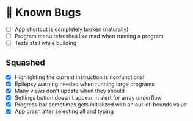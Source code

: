 # 🐞 Known Bugs

- [ ] App shortcut is completely broken (naturally)
- [ ] Program menu refreshes like mad when running a program
- [ ] Tests stall while building

## Squashed
- [x] Highlighting the current instruction is nonfunctional
- [x] Epilepsy warning needed when running large programs
- [x] Many views don't update when they should
- [x] Settings button doesn't appear in alert for array underflow
- [x] Progress bar sometimes gets initialized with an out-of-bounds value
- [x] App crash after selecting all and typing

